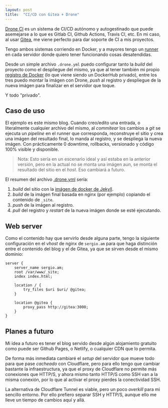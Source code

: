 ```yaml
---
layout: post
title:  "CI/CD con Gitea + Drone"
---
```

[Drone CI](https://www.drone.io/) es un sistema de CI/CD autónomo y autogestinado que puede asemejarse a lo que es Gitlab CI, Github Actions, Travis CI, etc. En mi caso, al usar [Gitea](https://gitea.io/), me viene perfecto para dar soporte de CI a mis proyectos.

Tengo ambos sistemas corriendo en Docker, y a mayores tengo un [runner](https://docs.drone.io/runner/overview/) en cada servidor donde quiero tener funcionando cosas desatendidas.

Desde un simple archivo `.drone.yml` puedo configurar tanto la _build_ del proyecto como el despliegue del mismo, ya que al tener también mi propio [registro de Docker](https://docs.docker.com/registry/) (lo que viene siendo un DockerHub privado), entre los tres puedo montar la imágen con Drone, _push_ al registro y despliegue de la nueva imágen para finalizar en el servidor que toque.

Y todo "privado".

## Caso de uso

El ejemplo es este mismo blog. Cuando creo/edito una entrada, o literalmente cualquier archivo del mismo, al _commitear_ los cambios a _git_ se ejecuta un _pipeline_ en el runner que corresponda, reconstruye el sitio y crea una imágen del resultado final, lo manda al registro, y se despliega la nueva imágen. Con prácticamente 0 downtime, rollbacks, versionado y código 100% visible y disponible.

> Nota: Esto sería en un escenario ideal y así estaba en la anterior versión, pero en la actual no se monta una imágen aun, se monta el resultado del sitio en el _host_. Eso cambiará a futuro.

El resumen del archivo [.drone.yml](https://sergio.am/code/sergio.am/src/branch/main/.drone.yml) sería:

1. _build_ del sitio con la [imágen de docker de Jekyll](https://hub.docker.com/r/jekyll/jekyll/).
2. _build_ de la imágen final basada en nginx (por ejemplo) copiando el contenido de `_site`.
3. _push_ de la imágen al registro.
4. _pull_ del registro y _restart_ de la nueva imágen donde se esté ejecutando.

## Web server

Como el contenido hay que servirlo desde alguna parte, tengo la siguiente configuración en el _vhost_ de nginx de `sergio.am` para que haga distinción entre el contenido del blog y el de Gitea, ya que se sirven desde el mismo dominio:

```nginx
server {
    server_name sergio.am;
    root /var/www/_site;
    index index.html;

    location / {
        try_files $uri $uri/ @gitea;
    }

    location @gitea {
        proxy_pass http://gitea:3000;
    }
}
```

## Planes a futuro

Mi idea a futuro es tener el blog servido desde algún alojamiento gratuito como puede ser Github Pages, o Netlify, o cualquier CDN que lo permita.

De forma más inmediata cambiaré el _setup_ del servidor que mueve todo para que pase _cacheado_ con Cloudflare, pero para ello tengo que cambiar bastante la infraestructura, ya que el proxy de Cloudflare no permite más conexiones que HTTP/S, y ahora mismo tanto HTTP/S como SSH van a la misma conexión, por lo que al activar el proxy pierdes la conectividad SSH.

La alternativa de Cloudflare Tunnel es viable, pero un poco _overkill_ para mi sencillo entorno. Por ello prefiero separar SSH y HTTP/S, aunque ello me lleve un tiempo de cambios aquí y allá.

